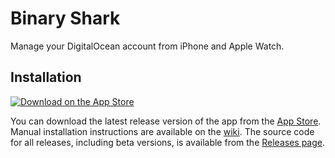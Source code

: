 # Binary Shark
Manage your DigitalOcean account from iPhone and Apple Watch.

## Installation
[![Download on the App Store](https://linkmaker.itunes.apple.com/assets/shared/badges/en-us/appstore-lrg.svg)](https://itunes.apple.com/us/app/binary-shark/id1347714736?mt=8)

You can download the latest release version of the app from the [App Store](https://itunes.apple.com/us/app/binary-shark/id1347714736?mt=8). Manual installation instructions are available on the [wiki](https://github.com/Gerzer/Binary-Shark/wiki/Installation). The source code for all releases, including beta versions, is available from the [Releases page](https://github.com/Gerzer/Binary-Shark/releases).

